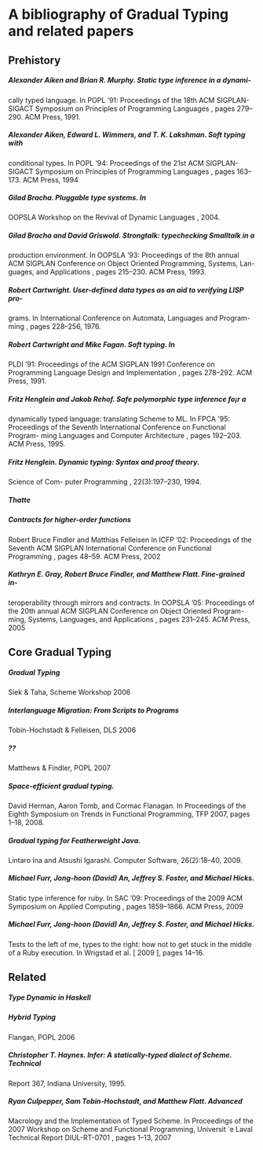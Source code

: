 # A bibliography of Gradual Typing and related papers

## Prehistory

##### Alexander Aiken and Brian R. Murphy. Static type inference in a dynami-
cally typed language. In
POPL ’91: Proceedings of the 18th ACM SIGPLAN-
SIGACT Symposium on Principles of Programming Languages
, pages 279–
290. ACM Press, 1991.

##### Alexander Aiken, Edward L. Wimmers, and T. K. Lakshman. Soft typing with
conditional types. In
POPL ’94: Proceedings of the 21st ACM SIGPLAN-
SIGACT Symposium on Principles of Programming Languages
, pages 163–
173. ACM Press, 1994

##### Gilad Bracha. Pluggable type systems. In
OOPSLA Workshop on the Revival
of Dynamic Languages
, 2004.

##### Gilad Bracha and David Griswold. Strongtalk: typechecking Smalltalk in a
production environment. In
OOPSLA ’93: Proceedings of the 8th annual ACM SIGPLAN Conference on Object Oriented Programming, Systems, Lan-
guages, and Applications
, pages 215–230. ACM Press, 1993.

##### Robert Cartwright. User-defined data types as an aid to verifying LISP pro-
grams. In
International Conference on Automata, Languages and Program-
ming
, pages 228–256, 1976.

##### Robert Cartwright and Mike Fagan. Soft typing. In
PLDI ’91: Proceedings of
the ACM SIGPLAN 1991 Conference on Programming Language Design and
Implementation
, pages 278–292. ACM Press, 1991.

##### Fritz Henglein and Jakob Rehof. Safe polymorphic type inference fo¡r a
dynamically typed language: translating Scheme to ML. In
FPCA ’95:
Proceedings of the Seventh International Conference on Functional Program-
ming Languages and Computer Architecture
, pages 192–203. ACM Press,
1995.

##### Fritz Henglein. Dynamic typing: Syntax and proof theory.
Science of Com-
puter Programming
, 22(3):197–230, 1994.

##### Thatte

##### Contracts for higher-order functions
Robert Bruce Findler and Matthias Felleisen
In
ICFP ’02: Proceedings of the Seventh ACM SIGPLAN International
Conference on Functional Programming
, pages 48–59. ACM Press, 2002

##### Kathryn E. Gray, Robert Bruce Findler, and Matthew Flatt. Fine-grained in-
teroperability through mirrors and contracts. In
OOPSLA ’05: Proceedings
of the 20th annual ACM SIGPLAN Conference on Object Oriented Program-
ming, Systems, Languages, and Applications
, pages 231–245. ACM Press,
2005

## Core Gradual Typing

##### Gradual Typing
Siek & Taha, Scheme Workshop 2006
##### Interlanguage Migration: From Scripts to Programs
Tobin-Hochstadt & Felleisen, DLS 2006
##### ??
Matthews & Findler, POPL 2007

##### Space-efficient gradual typing. 
David Herman, Aaron Tomb, and Cormac Flanagan.
In Proceedings of the Eighth Symposium on Trends in Functional
Programming, TFP 2007, pages 1–18, 2008.

#####  Gradual typing for Featherweight Java.
Lintaro Ina and Atsushi Igarashi.
Computer Software, 26(2):18–40, 2009.

##### Michael Furr, Jong-hoon (David) An, Jeffrey S. Foster, and Michael Hicks.
Static type inference for ruby. In
SAC ’09: Proceedings of the 2009 ACM
Symposium on Applied Computing
, pages 1859–1866. ACM Press, 2009

##### Michael Furr, Jong-hoon (David) An, Jeffrey S. Foster, and Michael Hicks.
Tests to the left of me, types to the right: how not to get stuck in the
middle of a Ruby execution. In
Wrigstad et al.
[
2009
], pages 14–16.



## Related

##### Type Dynamic in Haskell
##### Hybrid Typing
Flangan, POPL 2006

##### Christopher T. Haynes. Infer: A statically-typed dialect of Scheme. Technical
Report 367, Indiana University, 1995.

##### Ryan Culpepper, Sam Tobin-Hochstadt, and Matthew Flatt. Advanced
Macrology and the Implementation of Typed Scheme. In
Proceedings of the
2007 Workshop on Scheme and Functional Programming, Universit
́
e Laval
Technical Report DIUL-RT-0701
, pages 1–13, 2007
